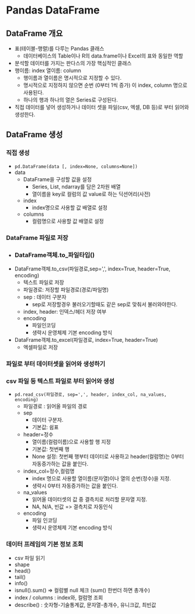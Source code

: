 # Pandas DataFrame
## DataFrame 개요
- 표(테이블-행렬)를 다루는 Pandas 클래스
    - 데이터베이스의 Table이나 R의 data.frame이나 Excel의 표와 동일한 역할
- 분석할 데이터를 가지는 판다스의 가장 핵심적인 클래스
- 행이름: index 열이름: column
    - 행이름과 열이름은 명시적으로 지정할 수 있다.
    - 명시적으로 지정하지 않으면 순번 (0부터 1씩 증가) 이 index, column 명으로 사용된다.
    - 하나의 행과 하나의 열은 Series로 구성된다.
- 직접 데이터를 넣어 생성하거나 데이터 셋을 파일(csv, 엑셀, DB 등)로 부터 읽어와 생성한다.

## DataFrame 생성
### 직접 생성
- `pd.DataFrame(data [, index=None, columns=None])`
- data 
    - DataFrame을 구성할 값을 설정
        - Series, List, ndarray를 담은 2차원 배열
        - 열이름을 key로 컬럼의 값 value로 하는 딕션어리(사전)
    - index
        - index명으로 사용할 값 배열로 설정
    - columns
        - 컬럼명으로 사용할 값 배열로 설정

### DataFrame 파일로 저장
- ### DataFrame객체.to_파일타입()
- DataFrame객체.to_csv(파일경로,sep=',', index=True, header=True, encoding)
    - 텍스트 파일로 저장
    - 파일경로: 저장할 파일경로(경로/파일명)
    - sep : 데이터 구분자
		- sep로 저장할경우 불러오기할때도 같은 sep로 맞춰서 불러와야한다.
    - index, header: 인덱스/헤더 저장 여부
    - encoding
        - 파일인코딩
        - 생략시 운영체제 기본 encoding 방식
- DataFrame객체.to_excel(파일경로, index=True, header=True)
    - 엑셀파일로 저장
	
### 파일로 부터 데이터셋을 읽어와 생성하기
### csv 파일 등 텍스트 파일로 부터 읽어와 생성
- `pd.read_csv(파일경로, sep=',', header, index_col, na_values, encoding)`
    - 파일경로 : 읽어올 파일의 경로
    - sep
        - 데이터 구분자. 
        - 기본값: 쉼표
    - header=정수
        - 열이름(컬럼이름)으로 사용할 행 지정
        - 기본값: 첫번째 행
        - None 설정: 첫번째 행부터 데이터로 사용하고 header(컬럼명)는 0부터 자동증가하는 값을 붙인다.
    - index_col=정수,컬럼명
        - index 명으로 사용할 열이름(문자열)이나 열의 순번(정수)을 지정.
        - 생략시 0부터 자동증가하는 값을 붙인다.
    - na_values
        - 읽어올 데이터셋의 값 중 결측치로 처리할 문자열 지정. 
        - NA, N/A, 빈값 => 결측치로 자동인식
    - encoding
        - 파일 인코딩
        - 생략시 운영체제 기본 encoding 방식
		
### 데이터 프레임의 기본 정보 조회
- csv 파일 읽기
- shape
- head()
- tail()
- info()
- isnull().sum() => 컬럼별 null 체크 (sum() 한번더 하면 총개수)
- index / columns : index와, 컬럼명 조회
- describe() : 숫자형-기술통계값, 문자열-총개수, 유니크값, 최빈값